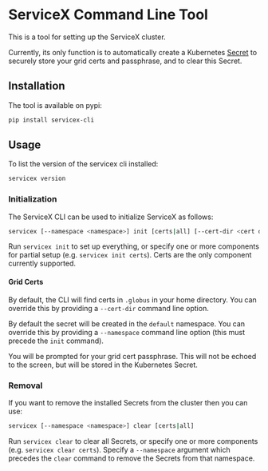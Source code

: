 # ServiceX Command Line Tool
This is a tool for setting up the ServiceX cluster. 

Currently, its only function is to automatically create a
Kubernetes [Secret](https://kubernetes.io/docs/concepts/configuration/secret/) 
to securely store your grid certs and passphrase, and to clear this Secret.

## Installation
The tool is available on pypi:
```bash
pip install servicex-cli
```

## Usage
To list the version of the servicex cli installed:
```bash
servicex version
```

### Initialization

The ServiceX CLI can be used to initialize ServiceX as follows:

```bash
servicex [--namespace <namespace>] init [certs|all] [--cert-dir <cert dir>]
```

Run `servicex init` to set up everything, or specify one or more components 
for partial setup (e.g. `servicex init certs`).
Certs are the only component currently supported.

#### Grid Certs

By default, the CLI will find certs in `.globus` in your home directory. You can 
override this by providing a `--cert-dir` command line option.

By default the secret will be created in the `default` namespace. You can
override this by providing a `--namespace` command line option 
(this must precede the `init` command). 

You will be prompted for your grid cert passphrase. This 
will not be echoed to the screen, but will be stored in the Kubernetes Secret.

### Removal

If you want to remove the installed Secrets from the cluster then
you can use:

```bash
servicex [--namespace <namespace>] clear [certs|all]
```

Run `servicex clear` to clear all Secrets, or specify one or more components 
(e.g. `servicex clear certs`).
Specify a `--namespace` argument which precedes the `clear` command to remove the 
Secrets from that namespace.

